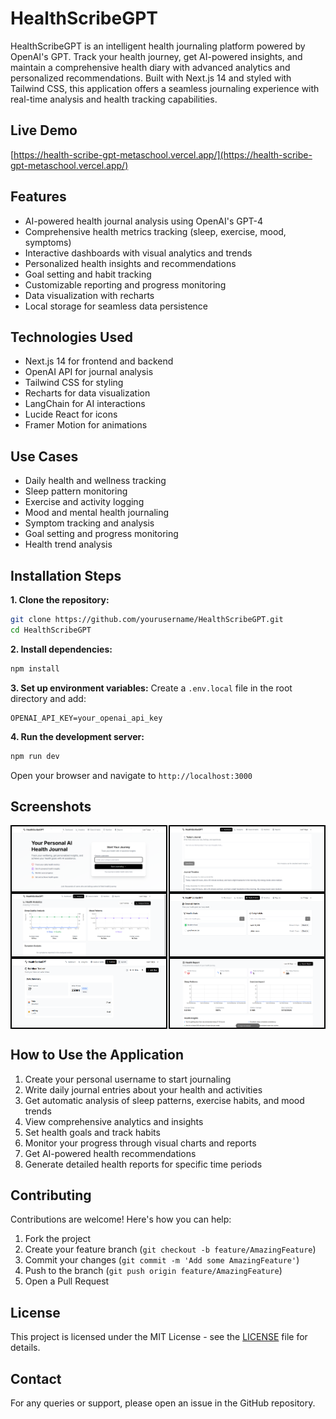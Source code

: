 # HealthScribeGPT
HealthScribeGPT is an intelligent health journaling platform powered by OpenAI's GPT. Track your health journey, get AI-powered insights, and maintain a comprehensive health diary with advanced analytics and personalized recommendations.
Built with Next.js 14 and styled with Tailwind CSS, this application offers a seamless journaling experience with real-time analysis and health tracking capabilities.

## Live Demo
[https://health-scribe-gpt-metaschool.vercel.app/](https://health-scribe-gpt-metaschool.vercel.app/)

## Features
- AI-powered health journal analysis using OpenAI's GPT-4
- Comprehensive health metrics tracking (sleep, exercise, mood, symptoms)
- Interactive dashboards with visual analytics and trends
- Personalized health insights and recommendations
- Goal setting and habit tracking
- Customizable reporting and progress monitoring
- Data visualization with recharts
- Local storage for seamless data persistence

## Technologies Used
- Next.js 14 for frontend and backend
- OpenAI API for journal analysis
- Tailwind CSS for styling
- Recharts for data visualization
- LangChain for AI interactions
- Lucide React for icons
- Framer Motion for animations

## Use Cases
- Daily health and wellness tracking
- Sleep pattern monitoring
- Exercise and activity logging
- Mood and mental health journaling
- Symptom tracking and analysis
- Goal setting and progress monitoring
- Health trend analysis

## Installation Steps
**1. Clone the repository:**
```bash
git clone https://github.com/yourusername/HealthScribeGPT.git
cd HealthScribeGPT
```

**2. Install dependencies:**
```bash
npm install
```

**3. Set up environment variables:**
Create a `.env.local` file in the root directory and add:
```
OPENAI_API_KEY=your_openai_api_key
```

**4. Run the development server:**
```bash
npm run dev
```
Open your browser and navigate to `http://localhost:3000`

## Screenshots

<div style="display: flex; justify-content: space-between;">
  <img src="https://github.com/0xmetaschool/health-scribe-gpt/blob/main/public/Screenshot%202024-12-13%20165300.png" alt="HealthScribeGPT Landing Page" style="width: 49%; border: 2px solid black;" />
  <img src="https://github.com/0xmetaschool/health-scribe-gpt/blob/main/public/Screenshot%202024-12-13%20165336.png" alt="HealthScribeGPT Dashboard" style="width: 49%; border: 2px solid black;" />
</div>

<div style="display: flex; justify-content: space-between;">
  <img src="https://github.com/0xmetaschool/health-scribe-gpt/blob/main/public/Screenshot%202024-12-13%20165401.png" alt="HealthScribeGPT Analytics Page" style="width: 49%; border: 2px solid black;" />
  <img src="https://github.com/0xmetaschool/health-scribe-gpt/blob/main/public/Screenshot%202024-12-13%20165456.png" alt="HealthScribeGPT Reports Page" style="width: 49%; border: 2px solid black;" />
</div>

<div style="display: flex; justify-content: space-between;">
  <img src="https://github.com/0xmetaschool/health-scribe-gpt/blob/main/public/Screenshot%202024-12-13%20165534.png" alt="HealthScribeGPT Goals Page" style="width: 49%; border: 2px solid black;" />
  <img src="https://github.com/0xmetaschool/health-scribe-gpt/blob/main/public/Screenshot%202024-12-13%20165551.png" alt="HealthScribeGPT Insights Page" style="width: 49%; border: 2px solid black;" />
</div>

## How to Use the Application
1. Create your personal username to start journaling
2. Write daily journal entries about your health and activities
3. Get automatic analysis of sleep patterns, exercise habits, and mood trends
4. View comprehensive analytics and insights
5. Set health goals and track habits
6. Monitor your progress through visual charts and reports
7. Get AI-powered health recommendations
8. Generate detailed health reports for specific time periods

## Contributing
Contributions are welcome! Here's how you can help:
1. Fork the project
2. Create your feature branch (`git checkout -b feature/AmazingFeature`)
3. Commit your changes (`git commit -m 'Add some AmazingFeature'`)
4. Push to the branch (`git push origin feature/AmazingFeature`)
5. Open a Pull Request

## License
This project is licensed under the MIT License - see the [LICENSE](LICENSE) file for details.

## Contact
For any queries or support, please open an issue in the GitHub repository.
